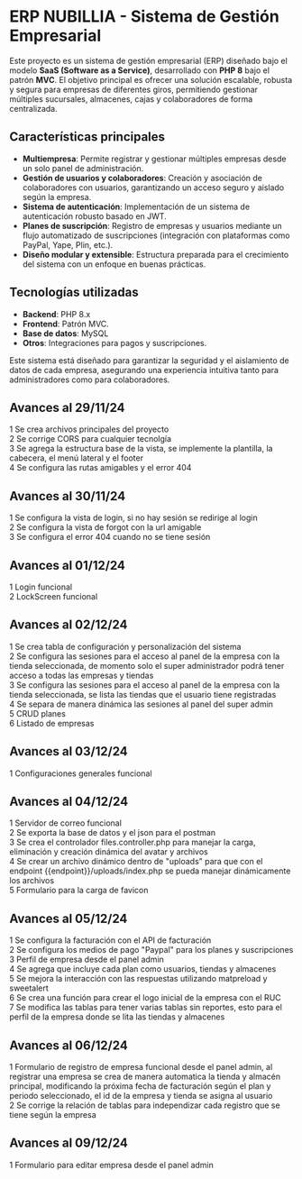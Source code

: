 # ERP NUBILLIA - Sistema de Gestión Empresarial

Este proyecto es un sistema de gestión empresarial (ERP) diseñado bajo el modelo **SaaS (Software as a Service)**, desarrollado con **PHP 8** bajo el patrón **MVC**. El objetivo principal es ofrecer una solución escalable, robusta y segura para empresas de diferentes giros, permitiendo gestionar múltiples sucursales, almacenes, cajas y colaboradores de forma centralizada.

## Características principales
- **Multiempresa**: Permite registrar y gestionar múltiples empresas desde un solo panel de administración.
- **Gestión de usuarios y colaboradores**: Creación y asociación de colaboradores con usuarios, garantizando un acceso seguro y aislado según la empresa.
- **Sistema de autenticación**: Implementación de un sistema de autenticación robusto basado en JWT.
- **Planes de suscripción**: Registro de empresas y usuarios mediante un flujo automatizado de suscripciones (integración con plataformas como PayPal, Yape, Plin, etc.).
- **Diseño modular y extensible**: Estructura preparada para el crecimiento del sistema con un enfoque en buenas prácticas.

## Tecnologías utilizadas
- **Backend**: PHP 8.x
- **Frontend**: Patrón MVC.
- **Base de datos**: MySQL
- **Otros**: Integraciones para pagos y suscripciones.

Este sistema está diseñado para garantizar la seguridad y el aislamiento de datos de cada empresa, asegurando una experiencia intuitiva tanto para administradores como para colaboradores.

## Avances al 29/11/24
1 Se crea archivos principales del proyecto  
2 Se corrige CORS para cualquier tecnolgía  
3 Se agrega la estructura base de la vista, se implemente la plantilla, la cabecera, el menú lateral y el footer  
4 Se configura las rutas amigables y el error 404

## Avances al 30/11/24
1 Se configura la vista de login, si no hay sesión se redirige al login  
2 Se configura la vista de forgot con la url amigable  
3 Se configura el error 404 cuando no se tiene sesión

## Avances al 01/12/24
1 Login funcional  
2 LockScreen funcional

## Avances al 02/12/24
1 Se crea tabla de configuración y personalización del sistema  
2 Se configura las sesiones para el acceso al panel de la empresa con la tienda seleccionada, de momento solo el super administrador podrá tener acceso a todas las empresas y tiendas  
3 Se configura las sesiones para el acceso al panel de la empresa con la tienda seleccionada, se lista las tiendas que el usuario tiene registradas  
4 Se separa de manera dinámica las sesiones al panel del super admin  
5 CRUD planes  
6 Listado de empresas

## Avances al 03/12/24
1 Configuraciones generales funcional  

## Avances al 04/12/24
1 Servidor de correo funcional  
2 Se exporta la base de datos y el json para el postman  
3 Se crea el controlador files.controller.php para manejar la carga, eliminación y creación dinámica del avatar y archivos  
4 Se crear un archivo dinámico dentro de "uploads" para que con el endpoint {{endpoint}}/uploads/index.php se pueda manejar dinámicamente los archivos  
5 Formulario para la carga de favicon

## Avances al 05/12/24
1 Se configura la facturación con el API de facturación  
2 Se configura los medios de pago "Paypal" para los planes y suscripciones  
3 Perfil de empresa desde el panel admin  
4 Se agrega que incluye cada plan como usuarios, tiendas y almacenes  
5 Se mejora la interacción con las respuestas utilizando matpreload y sweetalert  
6 Se crea una función para crear el logo inicial de la empresa con el RUC  
7 Se modifica las tablas para tener varias tablas sin reportes, esto para el perfil de la empresa donde se lita las tiendas y almacenes

## Avances al 06/12/24
1 Formulario de registro de empresa funcional desde el panel admin, al registrar una empresa se crea de manera automatica la tienda y almacén principal, modificando la próxima fecha de facturación según el plan y periodo seleccionado, el id de la empresa y tienda se asigna al usuario  
2 Se corrige la relación de tablas para independizar cada registro que se tiene según la empresa

## Avances al 09/12/24
1 Formulario para editar empresa desde el panel admin